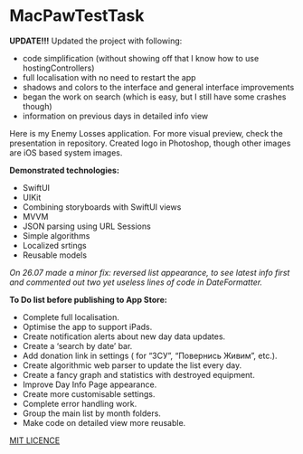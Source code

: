 # MacPawTestTask

**UPDATE!!!**
Updated the project with following:
- code simplification (without showing off that I know how to use hostingControllers)
- full localisation with no need to restart the app
- shadows and colors to the interface and general interface improvements
- began the work on search (which is easy, but I still have some crashes though)
- information on previous days in detailed info view


Here is my Enemy Losses application. For more visual preview, check the presentation in repository.
Created logo in Photoshop, though other images are iOS based system images.

**Demonstrated technologies:**
- SwiftUI
- UIKit
- Combining storyboards with SwiftUI views
- MVVM
- JSON parsing using URL Sessions
- Simple algorithms
- Localized srtings
- Reusable models

*On 26.07 made a minor fix: reversed list appearance, to see latest info first and commented out two yet useless lines of code in DateFormatter.*

**To Do list before publishing to App Store:**
- Complete full localisation.
- Optimise the app to support iPads.
- Create notification alerts about new day data updates.
- Create a ‘search by date’ bar.
- Add donation link in settings ( for “ЗСУ”, “Повернись Живим”, etc.).
- Create algorithmic web parser to update the list every day.
- Create a fancy graph and statistics with destroyed equipment.
- Improve Day Info Page appearance.
- Create more customisable settings.
- Complete error handling work.
- Group the main list by month folders.
- Make code on detailed view more reusable.

[MIT LICENCE](https://github.com/IhorMakhnyk/MacPawTestTask/blob/main/LICENSE)
